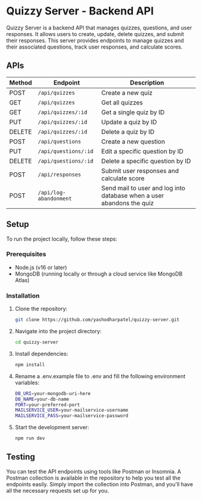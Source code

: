 # Quizzy Server - Backend API

Quizzy Server is a backend API that manages quizzes, questions, and user responses. It allows users to create, update, delete quizzes, and submit their responses. This server provides endpoints to manage quizzes and their associated questions, track user responses, and calculate scores.

## APIs

| Method | Endpoint               | Description                                                           |
| ------ | ---------------------- | --------------------------------------------------------------------- |
| POST   | `/api/quizzes`         | Create a new quiz                                                     |
| GET    | `/api/quizzes`         | Get all quizzes                                                       |
| GET    | `/api/quizzes/:id`     | Get a single quiz by ID                                               |
| PUT    | `/api/quizzes/:id`     | Update a quiz by ID                                                   |
| DELETE | `/api/quizzes/:id`     | Delete a quiz by ID                                                   |
| POST   | `/api/questions`       | Create a new question                                                 |
| PUT    | `/api/questions/:id`   | Edit a specific question by ID                                        |
| DELETE | `/api/questions/:id`   | Delete a specific question by ID                                      |
| POST   | `/api/responses`       | Submit user responses and calculate score                             |
| POST   | `/api/log-abandonment` | Send mail to user and log into database when a user abandons the quiz |

## Setup

To run the project locally, follow these steps:

### Prerequisites

- Node.js (v16 or later)
- MongoDB (running locally or through a cloud service like MongoDB Atlas)

### Installation

1. Clone the repository:

   ```bash
   git clone https://github.com/yashodharpatel/quizzy-server.git
   ```

2. Navigate into the project directory:

   ```bash
   cd quizzy-server
   ```

3. Install dependencies:

   ```bash
   npm install
   ```

4. Rename a .env.example file to .env and fill the following environment variables:

   ```bash
   DB_URI=your-mongodb-uri-here
   DB_NAME=your-db-name
   PORT=your-preferred-port
   MAILSERVICE_USER=your-mailservice-username
   MAILSERVICE_PASS=your-mailservice-password
   ```

5. Start the development server:
   ```bash
   npm run dev
   ```

## Testing

You can test the API endpoints using tools like Postman or Insomnia. A Postman collection is available in the repository to help you test all the endpoints easily. Simply import the collection into Postman, and you'll have all the necessary requests set up for you.
